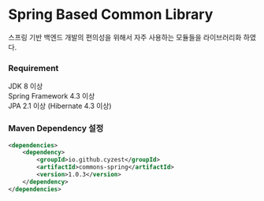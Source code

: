 # Spring Based Common Library

스프링 기반 백엔드 개발의 편의성을 위해서 자주 사용하는 모듈들을 라이브러리화 하였다.

### Requirement
JDK 8 이상  
Spring Framework 4.3 이상  
JPA 2.1 이상 (Hibernate 4.3 이상)

### Maven Dependency 설정
~~~ xml
<dependencies>
    <dependency>
        <groupId>io.github.cyzest</groupId>
        <artifactId>commons-spring</artifactId>
        <version>1.0.3</version>
    </dependency>
</dependencies>
~~~